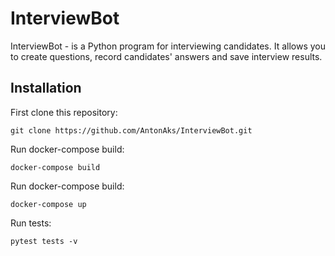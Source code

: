 # InterviewBot
InterviewBot - is a Python program for interviewing candidates. 
It allows you to create questions, record candidates' answers and save interview results.

## Installation

First clone this repository:
```
git clone https://github.com/AntonAks/InterviewBot.git
```

Run docker-compose build:
```
docker-compose build
```

Run docker-compose build:
```
docker-compose up
```

Run tests:
```
pytest tests -v
```
